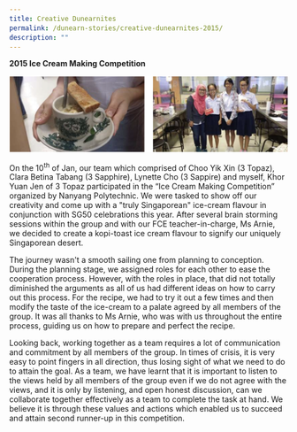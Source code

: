 ```yaml
---
title: Creative Dunearnites
permalink: /dunearn-stories/creative-dunearnites-2015/
description: ""
---
```


<p><strong>2015 Ice Cream Making Competition</strong></p>
<img src="/images/c2015.png">
<p>On the 10<sup>th</sup>&nbsp;of Jan, our team which comprised of Choo Yik Xin (3 Topaz), Clara Betina Tabang (3 Sapphire), Lynette Cho (3 Sappire) and myself, Khor Yuan Jen of 3 Topaz participated in the &ldquo;Ice Cream Making Competition&rdquo; organized by Nanyang Polytechnic. We were tasked to show off our creativity and come up with a "truly Singaporean" ice-cream flavour in conjunction with SG50 celebrations this year. After several brain storming sessions within the group and with our FCE teacher-in-charge, Ms Arnie, we decided to create a kopi-toast ice cream flavour to signify our uniquely Singaporean desert.</p>
<p>The journey wasn't a smooth sailing one from planning to conception. During the planning stage, we assigned roles for each other to ease the cooperation process. However, with the roles in place, that did not totally diminished the arguments as all of us had different ideas on how to carry out this process. For the recipe, we had to try it out a few times and then modify the taste of the ice-cream to a palate agreed by all members of the group. It was all thanks to Ms Arnie, who was with us throughout the entire process, guiding us on how to prepare and perfect the recipe.</p>
<p>Looking back, working together as a team requires a lot of communication and commitment by all members of the group. In times of crisis, it is very easy to point fingers in all direction, thus losing sight of what we need to do to attain the goal. As a team, we have learnt that it is important to listen to the views held by all members of the group even if we do not agree with the views, and it is only by listening, and open honest discussion, can we collaborate together effectively as a team to complete the task at hand. We believe it is through these values and actions which enabled us to succeed and attain second runner-up in this competition.&nbsp;</p>